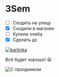 # 3Sem

* [ ] Сходить на улицу
* [x] Сходили в магазин 
* [ ] Купили хлеба
* [x] Сделать дз

[![kartinka](https://kot-pes.com/wp-content/uploads/2016/09/image6-3.jpeg)](https://www.youtube.com/watch?v=zghOwqt4v3c)

Всё будет хорошо! :smiley:

![С праздником](https://sun9-61.userapi.com/impg/2QoGvhvcQObsg8lwRnKalZjHCRxjSzXRXMuH0A/3YKjNcA_IjM.jpg?size=600x360&quality=95&sign=c39229521c887e0185698134883834e7&type=album)